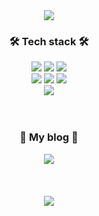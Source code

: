 <div align="center">
<img src="https://capsule-render.vercel.app/api?type=waving&color=e1f0ff&height=200&section=header&text=AwesomeSoo%20Github&fontSize=50&fontColor=3e4154&fontAlignY=38" />
</div>

<div align="center">
<h3>🛠 Tech stack 🛠</h3>  
<span><img src="https://img.shields.io/badge/React-61DAFB?style=flat-square&logo=React&logoColor=white&logoWidth=18"/></span>
<span><img src="https://img.shields.io/badge/Redux-764ABC?style=flat-square&logo=Redux&logoColor=white&logoWidth=18"/></span>
<span><img src="https://img.shields.io/badge/ES6-F7DF1E?style=fla-square&logo=JavaScript&logoColor=white&logoWidth=18"/></span>
<br/>
<span><img src="https://img.shields.io/badge/Styled%20components-DB7093?style=flat-square&logo=styled-components&logoColor=white&logoWidth=18"/></span>
<span><img src="https://img.shields.io/badge/HTML-E34F26?style=flat-square&logo=HTML5&logoColor=white&logoWidth=18"/></span>
<span><img src="https://img.shields.io/badge/CSS-1572B6?style=flat-square&logo=CSS3&logoColor=white&logoWidth=18"/></span>
<br/>
<span><img src="https://img.shields.io/badge/Sass-CC6699?style=flat-square&logo=Sass&logoColor=white&logoWidth=18"/></span>
</div>



<div align="center">
<br/>
<br/>
<h3>
🎨 My blog 🎨
</h3>
<span><a href="https://awesome-soo.tistory.com/"><img src="https://img.shields.io/badge/♡-My%20Blog-ff3a68.svg?style=flat-square"/></a></span>
</div>

<div align="center">
<br/>
<br/>
<br/>
  <img src="https://github-readme-stats.vercel.app/api?username=awesomesoo&show_icons=true&theme=dracula" />
</div>
  




<!--
**awesomesoo/awesomesoo** is a ✨ _special_ ✨ repository because its `README.md` (this file) appears on your GitHub profile.

Here are some ideas to get you started:

- 🔭 I’m currently working on ...
- 🌱 I’m currently learning ...
- 👯 I’m looking to collaborate on ...
- 🤔 I’m looking for help with ...
- 💬 Ask me about ...
- 📫 How to reach me: ...
- 😄 Pronouns: ...
- ⚡ Fun fact: ...

<span><a href="https://hits.seeyoufarm.com"><img src="https://hits.seeyoufarm.com/api/count/incr/badge.svg?url=https%3A%2F%2Fgithub.com%2Fawesomesoo%2Fhit-counter&count_bg=%23ff9800&title_bg=%23555555&icon=&icon_color=%23E7E7E7&title=hits&edge_flat=false"/></a></span>

ff3a68
ff9800


<div align="center">
<br/>
<br/>
<h3>📚 Interested stack 📚</h3>
<span><a href="https://awesome-soo.tistory.com/"><img src="https://img.shields.io/badge/♡-My%20Blog-ff3a68.svg?style=flat-square"/></a></span>
</div>


-->
